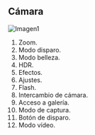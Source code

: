 ## Cámara

![Imagen1](http://static.energysistem.com/images/manuals/39995/542d3bc682cdc.jpg)


1. Zoom.
2. Modo disparo.
3. Modo belleza.
4. HDR.
5. Efectos.
6. Ajustes.
7. Flash.
8. Intercambio de cámara.
9. Acceso a galería.
10. Modo de captura.
11. Botón de disparo.
12. Modo vídeo.
